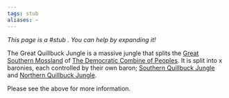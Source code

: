 ```yaml
---
tags: stub
aliases: ~
---
```


*This page is a #stub . You can help by expanding it!*

The Great Quillbuck Jungle is a massive jungle that splits the [Great Southern Mossland](Great%20Southern%20Mossland.md) of [The Democratic Combine of Peoples](..\..\..\About%20People\Nations\The%20Democratic%20Combine%20of%20Peoples\The%20Democratic%20Combine%20of%20Peoples.md). It is split into x baronies, each controlled by their own baron; [Southern Quillbuck Jungle](Southern%20Quillbuck%20Jungle.md) and [Northern Quillbuck Jungle](Northern%20Quillbuck%20Jungle.md).

Please see the above for more information.
